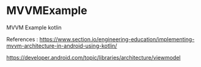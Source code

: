 # MVVMExample
MVVM Example kotlin

References :
https://www.section.io/engineering-education/implementing-mvvm-architecture-in-android-using-kotlin/

https://developer.android.com/topic/libraries/architecture/viewmodel

